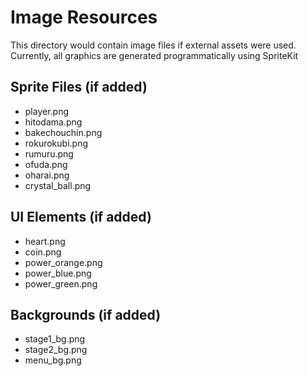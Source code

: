 # Image Resources

This directory would contain image files if external assets were used.
Currently, all graphics are generated programmatically using SpriteKit

## Sprite Files (if added)

- player.png
- hitodama.png
- bakechouchin.png
- rokurokubi.png
- rumuru.png
- ofuda.png
- oharai.png
- crystal_ball.png

## UI Elements (if added)

- heart.png
- coin.png
- power_orange.png
- power_blue.png
- power_green.png

## Backgrounds (if added)

- stage1_bg.png
- stage2_bg.png
- menu_bg.png
